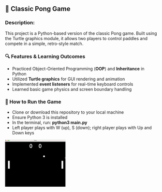 ## 🏓 Classic Pong Game

### Description:
This project is a Python-based version of the classic Pong game. Built using the Turtle graphics module, it allows two players to control paddles and compete in a simple, retro-style match.

### 🔍 Features & Learning Outcomes
- Practiced Object-Oriented Programming (**OOP**) and **Inheritance** in Python
- Utilized **Turtle graphics** for GUI rendering and animation
- Implemented **event listeners** for real-time keyboard controls
- Learned basic game physics and screen boundary handling

### 🚀 How to Run the Game
- Clone or download this repository to your local machine
- Ensure Python 3 is installed
- In the terminal, run: **python3 main.py**
- Left player plays with W (up), S (down); right player plays with Up and Down keys

![Pong Game Demo](https://github.com/furkanturunc/Python-Learning-Projects/blob/main/pong-game/pong_game_demo.gif)